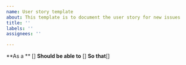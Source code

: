 ```yaml
---
name: User story template
about: This template is to document the user story for new issues
title: ''
labels: ''
assignees: ''

---
```


**As a ** []
**Should be able to** []
**So that**[]
